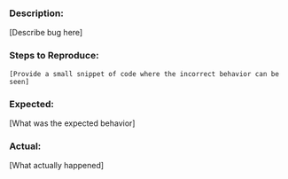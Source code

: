 ### Description:

[Describe bug here]

### Steps to Reproduce:

```
[Provide a small snippet of code where the incorrect behavior can be seen]
```

### Expected:

[What was the expected behavior]

### Actual:

[What actually happened]


